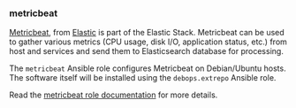 ### metricbeat

[Metricbeat](https://www.elastic.co/beats/metricbeat), from
[Elastic](https://www.elastic.co/) is part of the Elastic Stack.
Metricbeat can be used to gather various metrics (CPU usage, disk I/O,
application status, etc.) from host and services and send them to
Elasticsearch database for processing.

The `metricbeat` Ansible role configures Metricbeat on Debian/Ubuntu
hosts. The software itself will be installed using the `debops.extrepo`
Ansible role.

Read the [metricbeat role documentation](https://docs.debops.org/en/stable-3.2/ansible/roles/metricbeat/) for more details.
